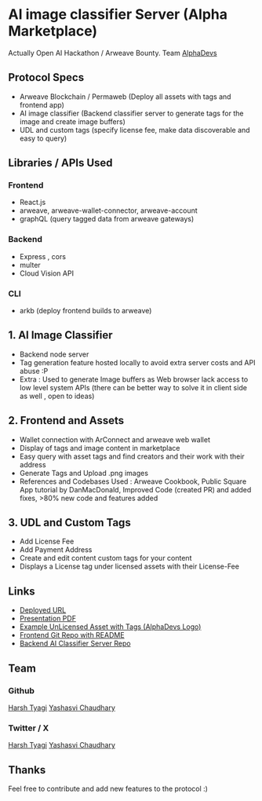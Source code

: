 # AI image classifier Server (Alpha Marketplace)

Actually Open AI Hackathon / Arweave Bounty.
Team [AlphaDevs](https://alphadevs.dev)

## Protocol Specs

- Arweave Blockchain / Permaweb (Deploy all assets with tags and frontend app)
- AI image classifier (Backend classifier server to generate tags for the image and create image buffers)
- UDL and custom tags (specify license fee, make data discoverable and easy to query)

## Libraries / APIs Used

### Frontend

- React.js
- arweave, arweave-wallet-connector, arweave-account
- graphQL (query tagged data from arweave gateways)

### Backend

- Express , cors
- multer
- Cloud Vision API

### CLI

- arkb (deploy frontend builds to arweave)

## 1. AI Image Classifier

- Backend node server
- Tag generation feature hosted locally to avoid extra server costs and API abuse :P
- Extra : Used to generate Image buffers as Web browser lack access to low level system APIs (there can be better way to solve it in client side as well , open to ideas)

## 2. Frontend and Assets

- Wallet connection with ArConnect and arweave web wallet
- Display of tags and image content in marketplace
- Easy query with asset tags and find creators and their work with their address
- Generate Tags and Upload .png images
- References and Codebases Used : Arweave Cookbook, Public Square App tutorial by DanMacDonald, Improved Code (created PR) and added fixes, >80% new code and features added

## 3. UDL and Custom Tags

- Add License Fee
- Add Payment Address
- Create and edit content custom tags for your content
- Displays a License tag under licensed assets with their License-Fee

## Links

- [Deployed URL](https://arweave.net/bGFScn_7bqMGfU_MI977gEJdvk7t9_q7I17Di6Q6hYs)
- [Presentation PDF](https://arweave.net/i45V9gaYHpt69tTSMH1ip1F--y2X8q7344G1dqa9ETY)
- [Example UnLicensed Asset with Tags (AlphaDevs Logo)](https://arweave.net/-znpW5qVZxwS_lUwN2AyOzP2yhMa2w5Y-zvXS97MOgg)
- [Frontend Git Repo with README](https://github.com/0xyshv/image-marketplace)
- [Backend AI Classifier Server Repo](https://github.com/mr-harshtyagi/image-classifier-server)

## Team

### Github

[Harsh Tyagi](https://github.com/mr-harshtyagi)
[Yashasvi Chaudhary](https://github.com/0xyshv)

### Twitter / X

[Harsh Tyagi](https://twitter.com/mr_harshtyagi)
[Yashasvi Chaudhary](https://twitter.com/0xyshv)

## Thanks

Feel free to contribute and add new features to the protocol :)
